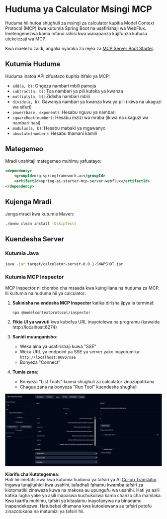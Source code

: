 <!--
CO_OP_TRANSLATOR_METADATA:
{
  "original_hash": "ed9cab32cc67c12d8969b407aa47100a",
  "translation_date": "2025-07-13T17:55:59+00:00",
  "source_file": "03-GettingStarted/01-first-server/solution/java/README.md",
  "language_code": "sw"
}
-->
# Huduma ya Calculator Msingi MCP

Huduma hii hutoa shughuli za msingi za calculator kupitia Model Context Protocol (MCP) kwa kutumia Spring Boot na usafirishaji wa WebFlux. Imetengenezwa kama mfano rahisi kwa wanaoanza kujifunza kuhusu utekelezaji wa MCP.

Kwa maelezo zaidi, angalia nyaraka za rejea za [MCP Server Boot Starter](https://docs.spring.io/spring-ai/reference/api/mcp/mcp-server-boot-starter-docs.html).


## Kutumia Huduma

Huduma inatoa API zifuatazo kupitia itifaki ya MCP:

- `add(a, b)`: Ongeza nambari mbili pamoja
- `subtract(a, b)`: Toa nambari ya pili kutoka ya kwanza
- `multiply(a, b)`: Zidisha nambari mbili
- `divide(a, b)`: Gawanya nambari ya kwanza kwa ya pili (ikiwa na ukaguzi wa sifuri)
- `power(base, exponent)`: Hesabu nguvu ya nambari
- `squareRoot(number)`: Hesabu mzizi wa mraba (ikiwa na ukaguzi wa nambari hasi)
- `modulus(a, b)`: Hesabu mabaki ya mgawanyo
- `absolute(number)`: Hesabu thamani kamili

## Mategemeo

Mradi unahitaji mategemeo muhimu yafuatayo:

```xml
<dependency>
    <groupId>org.springframework.ai</groupId>
    <artifactId>spring-ai-starter-mcp-server-webflux</artifactId>
</dependency>
```

## Kujenga Mradi

Jenga mradi kwa kutumia Maven:
```bash
./mvnw clean install -DskipTests
```

## Kuendesha Server

### Kutumia Java

```bash
java -jar target/calculator-server-0.0.1-SNAPSHOT.jar
```

### Kutumia MCP Inspector

MCP Inspector ni chombo cha msaada kwa kuingiliana na huduma za MCP. Ili kuitumia na huduma hii ya calculator:

1. **Sakinisha na endesha MCP Inspector** katika dirisha jipya la terminal:
   ```bash
   npx @modelcontextprotocol/inspector
   ```

2. **Fikia UI ya wavuti** kwa kubofya URL inayotolewa na programu (kawaida http://localhost:6274)

3. **Sanidi muunganisho**:
   - Weka aina ya usafirishaji kuwa "SSE"
   - Weka URL ya endpoint ya SSE ya server yako inayotumika: `http://localhost:8080/sse`
   - Bonyeza "Connect"

4. **Tumia zana**:
   - Bonyeza "List Tools" kuona shughuli za calculator zinazopatikana
   - Chagua zana na bonyeza "Run Tool" kuendesha shughuli

![MCP Inspector Screenshot](../../../../../../translated_images/tool.40e180a7b0d0fe2067cf96435532b01f63f7f8619d6b0132355a04b426b669ac.sw.png)

**Kiarifu cha Kutotegemea**:  
Hati hii imetafsiriwa kwa kutumia huduma ya tafsiri ya AI [Co-op Translator](https://github.com/Azure/co-op-translator). Ingawa tunajitahidi kwa usahihi, tafadhali fahamu kwamba tafsiri za kiotomatiki zinaweza kuwa na makosa au upungufu wa usahihi. Hati ya asili katika lugha yake ya asili inapaswa kuchukuliwa kama chanzo cha mamlaka. Kwa taarifa muhimu, tafsiri ya kitaalamu inayofanywa na binadamu inapendekezwa. Hatubebei dhamana kwa kutoelewana au tafsiri potofu zinazotokana na matumizi ya tafsiri hii.
